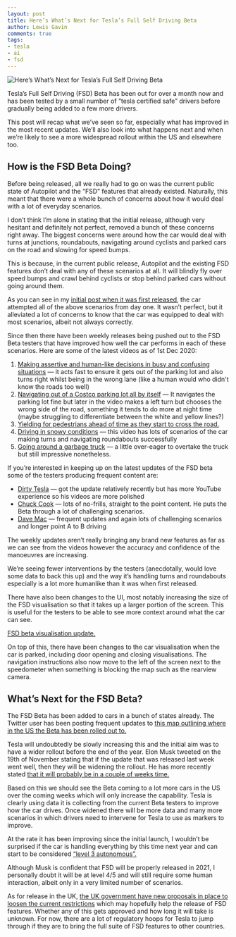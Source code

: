 ```yaml
---
layout: post
title: Here’s What’s Next for Tesla’s Full Self Driving Beta
author: Lewis Gavin
comments: true
tags:
- tesla
- ai
- fsd
---
```


![Here’s What’s Next for Tesla’s Full Self Driving Beta](https://www.lewisgavin.co.uk/images/tesla-fsd-vis.jpeg)

Tesla’s Full Self Driving (FSD) Beta has been out for over a month now and has been tested by a small number of “tesla certified safe” drivers before gradually being added to a few more drivers.

This post will recap what we’ve seen so far, especially what has improved in the most recent updates. We’ll also look into what happens next and when we’re likely to see a more widespread rollout within the US and elsewhere too.

## How is the FSD Beta Doing?

Before being released, all we really had to go on was the current public state of Autopilot and the “FSD” features that already existed. Naturally, this meant that there were a whole bunch of concerns about how it would deal with a lot of everyday scenarios.

I don’t think I’m alone in stating that the initial release, although very hesitant and definitely not perfect, removed a bunch of these concerns right away. The biggest concerns were around how the car would deal with turns at junctions, roundabouts, navigating around cyclists and parked cars on the road and slowing for speed bumps.

This is because, in the current public release, Autopilot and the existing FSD features don’t deal with any of these scenarios at all. It will blindly fly over speed bumps and crawl behind cyclists or stop behind parked cars without going around them.

As you can see in my [initial post when it was first released](https://medium.com/swlh/teslas-full-self-driving-beta-has-changed-the-game-367c7b53523d), the car attempted all of the above scenarios from day one. It wasn’t perfect, but it alleviated a lot of concerns to know that the car was equipped to deal with most scenarios, albeit not always correctly.

Since then there have been weekly releases being pushed out to the FSD Beta testers that have improved how well the car performs in each of these scenarios. Here are some of the latest videos as of 1st Dec 2020:

1. [Making assertive and human-like decisions in busy and confusing situations](https://youtu.be/v9-sYOMDuI8) — it acts fast to ensure it gets out of the parking lot and also turns right whilst being in the wrong lane (like a human would who didn't know the roads too well)
2. [Navigating out of a Costco parking lot all by itself](https://www.youtube.com/watch?v=juBoU-sMVJw&feature=youtu.be) — It navigates the parking lot fine but later in the video makes a left turn but chooses the wrong side of the road, something it tends to do more at night time (maybe struggling to differentiate between the white and yellow lines?)
3. [Yielding for pedestrians ahead of time as they start to cross the road.](https://www.youtube.com/watch?v=isCQayjspAM&feature=youtu.be)
4. [Driving in snowy conditions](https://www.youtube.com/watch?v=HI5Y5WKHRd4) — this video has lots of scenarios of the car making turns and navigating roundabouts successfully
5. [Going around a garbage truck](https://www.youtube.com/watch?v=88EFC2QkGFI) — a little over-eager to overtake the truck but still impressive nonetheless.

If you’re interested in keeping up on the latest updates of the FSD beta some of the testers producing frequent content are:

- [Dirty Tesla](https://www.youtube.com/channel/UCaBOIBVD_f6eyRRRBRrCz8w) — got the update relatively recently but has more YouTube experience so his videos are more polished
- [Chuck Cook](https://www.youtube.com/channel/UCwdbsDtaMAh6QXvcbp08YzQ) — lots of no-frills, straight to the point content. He puts the Beta through a lot of challenging scenarios.
- [Dave Mac](https://www.youtube.com/channel/UCJUeuPLx4LPQScQqcGECPmA) — frequent updates and again lots of challenging scenarios and longer point A to B driving

The weekly updates aren’t really bringing any brand new features as far as we can see from the videos however the accuracy and confidence of the manoeuvres are increasing.

We’re seeing fewer interventions by the testers (anecdotally, would love some data to back this up) and the way it’s handling turns and roundabouts especially is a lot more humanlike than it was when first released.

There have also been changes to the UI, most notably increasing the size of the FSD visualisation so that it takes up a larger portion of the screen. This is useful for the testers to be able to see more context around what the car can see.

[FSD beta visualisation update.](https://www.lewisgavin.co.uk/images/fsd-vis-update.png)

On top of this, there have been changes to the car visualisation when the car is parked, including door opening and closing visualisations. The navigation instructions also now move to the left of the screen next to the speedometer when something is blocking the map such as the rearview camera.

## What’s Next for the FSD Beta?

The FSD Beta has been added to cars in a bunch of states already. The Twitter user has been posting frequent updates to [this map outlining where in the US the Beta has been rolled out to.](https://twitter.com/28delayslater/status/1327793677469671424)

Tesla will undoubtedly be slowly increasing this and the initial aim was to have a wider rollout before the end of the year. Elon Musk tweeted on the 19th of November stating that if the update that was released last week went well, then they will be widening the rollout. He has more recently stated [that it will probably be in a couple of weeks time.](https://twitter.com/dburkland/status/1332494013262344192)

Based on this we should see the Beta coming to a lot more cars in the US over the coming weeks which will only increase the capability. Tesla is clearly using data it is collecting from the current Beta testers to improve how the car drives. Once widened there will be more data and many more scenarios in which drivers need to intervene for Tesla to use as markers to improve.

At the rate it has been improving since the initial launch, I wouldn’t be surprised if the car is handling everything by this time next year and can start to be considered [“level 3 autonomous”.](https://innovationatwork.ieee.org/new-level-3-autonomous-vehicles-hitting-the-road-in-2020/#:~:text=The%20only%20vehicle%20on%20the,do%20not%20require%20human%20interaction.)

Although Musk is confident that FSD will be properly released in 2021, I personally doubt it will be at level 4/5 and will still require some human interaction, albeit only in a very limited number of scenarios.

As for release in the UK, [the UK government have new proposals in place to loosen the current restrictions](https://www.zdnet.com/article/uk-government-takes-the-next-step-to-bring-self-driving-cars-to-motorways/) which may hopefully help the release of FSD features. Whether any of this gets approved and how long it will take is unknown. For now, there are a lot of regulatory hoops for Tesla to jump through if they are to bring the full suite of FSD features to other countries.